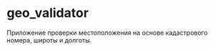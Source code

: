 # geo_validator
Приложение проверки местоположения на основе кадастрового номера, широты и долготы.
